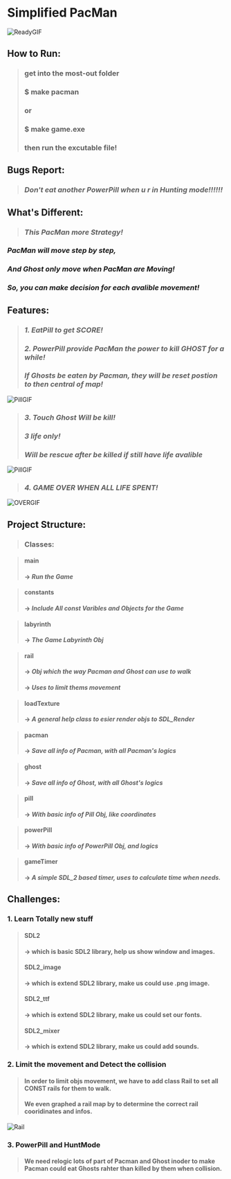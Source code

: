 # Simplified PacMan

![ReadyGIF](https://bitbucket.org/XiaodongQuan/simplified_pacman/raw/c995e50dcc1163d5cc3539d5f3fe27d1f1908939/introduction/showReady.gif)  

## How to Run:
>### get into the most-out folder
>### $ make pacman
>### or
>### $ make game.exe
>### then run the excutable file! 

## Bugs Report:
>### *Don't eat another PowerPill when u r in Hunting mode!!!!!!*

## What's Different:
>### *This PacMan more Strategy!*
### *PacMan will move step by step,*
### *And Ghost only move when PacMan are Moving!*
### *So, you can make decision for each avalible movement!*

## Features:
>### *1. EatPill to get SCORE!*
>### *2. PowerPill provide PacMan the power to kill GHOST for a while!* 
>### *If Ghosts be eaten by Pacman, they will be reset postion to then central of map!*
  
![PillGIF](https://bitbucket.org/XiaodongQuan/simplified_pacman/raw/87a474c809b398df4d896ef262f30512469929f5/introduction/showPowerPill.gif)  

>### *3. Touch Ghost Will be kill!* 
>### *3 life only!* 
>### *Will be rescue after be killed if still have life avalible* 

![PillGIF](https://bitbucket.org/XiaodongQuan/simplified_pacman/raw/87a474c809b398df4d896ef262f30512469929f5/introduction/showDeath.gif)

>### *4. GAME OVER WHEN ALL LIFE SPENT!* 

![OVERGIF](https://bitbucket.org/XiaodongQuan/simplified_pacman/raw/f6074201a0ebdb449050c18569233e35c5ac997c/introduction/showGameOver.gif)

## Project Structure:
>### Classes:

>#### main 
>#### -> *Run the Game*

>#### constants
>#### -> *Include All const Varibles and Objects for the Game*

>#### labyrinth 
>#### -> *The Game Labyrinth Obj*

>#### rail
>#### -> *Obj which the way Pacman and Ghost can use to walk*
>#### -> *Uses to limit thems movement*

>#### loadTexture
>#### -> *A general help class to esier render objs to SDL_Render*

>#### pacman
>#### -> *Save all info of Pacman, with all Pacman's logics*

>#### ghost
>#### -> *Save all info of Ghost, with all Ghost's logics*

>#### pill
>#### -> *With basic info of Pill Obj, like coordinates*

>#### powerPill
>#### -> *With basic info of PowerPill Obj, and logics*

>#### gameTimer
>#### -> *A simple SDL_2 based timer, uses to calculate time when needs.*

## Challenges:

### 1. Learn Totally new stuff
>#### SDL2
>#### -> which is basic SDL2 library, help us show window and images.
>#### SDL2_image
>#### -> which is extend SDL2 library, make us could use .png image.
>#### SDL2_ttf
>#### -> which is extend SDL2 library, make us could set our fonts.
>#### SDL2_mixer
>#### -> which is extend SDL2 library, make us could add sounds.

### 2. Limit the movement and Detect the collision
>#### In order to limit objs movement, we have to add class Rail to set all CONST rails for them to walk.
>#### We even graphed a rail map by to determine the correct rail cooridinates and infos.

![Rail](https://bitbucket.org/XiaodongQuan/simplified_pacman/raw/d64a3000a120bf899bfdbdbe507c4289fbaa52ea/introduction/rail.jpg)

### 3. PowerPill and HuntMode
>#### We need relogic lots of part of Pacman and Ghost inoder to make Pacman could eat Ghosts rahter than killed by them when collision.

